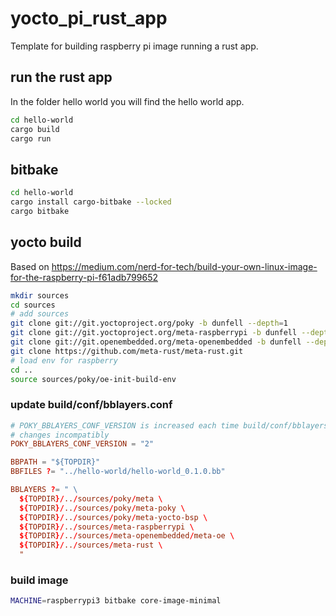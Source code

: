 # yocto_pi_rust_app
Template for building raspberry pi image running a rust app.

## run the rust app

In the folder hello world you will find the hello world app.

```sh
cd hello-world
cargo build
cargo run
```

## bitbake

```sh
cd hello-world
cargo install cargo-bitbake --locked
cargo bitbake
```

## yocto build

Based on https://medium.com/nerd-for-tech/build-your-own-linux-image-for-the-raspberry-pi-f61adb799652

```sh
mkdir sources
cd sources
# add sources
git clone git://git.yoctoproject.org/poky -b dunfell --depth=1 
git clone git://git.yoctoproject.org/meta-raspberrypi -b dunfell --depth=1 
git clone git://git.openembedded.org/meta-openembedded -b dunfell --depth=1
git clone https://github.com/meta-rust/meta-rust.git
# load env for raspberry
cd .. 
source sources/poky/oe-init-build-env
```

### update build/conf/bblayers.conf

```conf
# POKY_BBLAYERS_CONF_VERSION is increased each time build/conf/bblayers.conf
# changes incompatibly
POKY_BBLAYERS_CONF_VERSION = "2"

BBPATH = "${TOPDIR}"
BBFILES ?= "../hello-world/hello-world_0.1.0.bb"

BBLAYERS ?= " \
  ${TOPDIR}/../sources/poky/meta \
  ${TOPDIR}/../sources/poky/meta-poky \
  ${TOPDIR}/../sources/poky/meta-yocto-bsp \
  ${TOPDIR}/../sources/meta-raspberrypi \
  ${TOPDIR}/../sources/meta-openembedded/meta-oe \
  ${TOPDIR}/../sources/meta-rust \
  "
```

### build image

```sh
MACHINE=raspberrypi3 bitbake core-image-minimal
```
